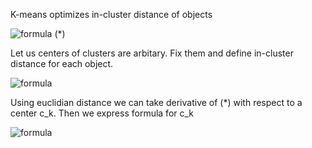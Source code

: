 K-means optimizes in-cluster distance of objects

![formula](http://latex2png.com/pngs/4ab36fa1c925a3054fe37c2042648ec5.png) (*)

Let us centers of clusters are arbitary. Fix them and define in-cluster distance for each object.

![formula](http://latex2png.com/pngs/9fa560b4a7c3cd3d348669a0b2242f62.png)


Using euclidian distance we can take derivative of (*) with respect to a center c_k. Then we express formula for c_k


![formula](http://latex2png.com/pngs/597be5bb3827ed67297e9cd141eeedff.png)
